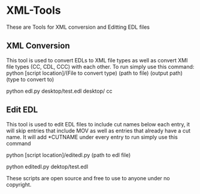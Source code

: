 # XML-Tools
These are Tools for XML conversion and Editting EDL files

## XML Conversion
This tool is used to convert EDLs to XML file types as well as convert XMl file types (CC, CDL, CCC) with each other. 
To run simply use this command:
python [script location]/(File to convert type) (path to file) (output path) (type to convert to)

python edl.py desktop/test.edl desktop/ cc

## Edit EDL
This tool is used to edit EDL files to include cut names below each entry, it will skip entries that include MOV as well as entries that already have a cut name. It will add *CUTNAME under every entry
to run simply use this command

python [script location]/editedl.py (path to edl file)

python editedl.py dektop/test.edl


These scripts are open source and free to use to anyone under no copyright.
